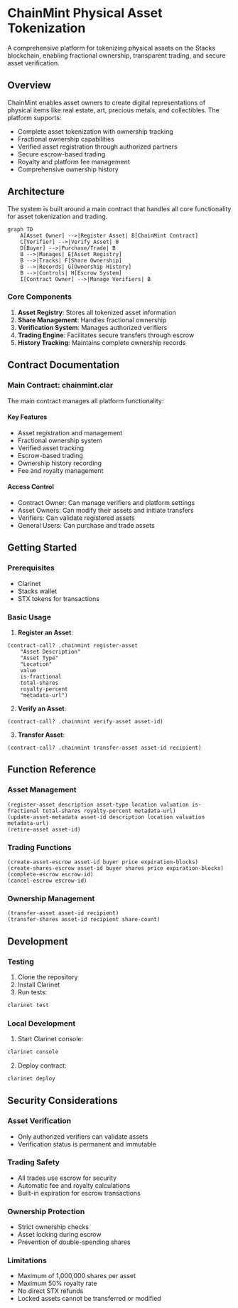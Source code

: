 # ChainMint Physical Asset Tokenization

A comprehensive platform for tokenizing physical assets on the Stacks blockchain, enabling fractional ownership, transparent trading, and secure asset verification.

## Overview

ChainMint enables asset owners to create digital representations of physical items like real estate, art, precious metals, and collectibles. The platform supports:

- Complete asset tokenization with ownership tracking
- Fractional ownership capabilities
- Verified asset registration through authorized partners
- Secure escrow-based trading
- Royalty and platform fee management
- Comprehensive ownership history

## Architecture

The system is built around a main contract that handles all core functionality for asset tokenization and trading.

```mermaid
graph TD
    A[Asset Owner] -->|Register Asset| B[ChainMint Contract]
    C[Verifier] -->|Verify Asset| B
    D[Buyer] -->|Purchase/Trade| B
    B -->|Manages| E[Asset Registry]
    B -->|Tracks| F[Share Ownership]
    B -->|Records| G[Ownership History]
    B -->|Controls| H[Escrow System]
    I[Contract Owner] -->|Manage Verifiers| B
```

### Core Components

1. **Asset Registry**: Stores all tokenized asset information
2. **Share Management**: Handles fractional ownership
3. **Verification System**: Manages authorized verifiers
4. **Trading Engine**: Facilitates secure transfers through escrow
5. **History Tracking**: Maintains complete ownership records

## Contract Documentation

### Main Contract: chainmint.clar

The main contract manages all platform functionality:

#### Key Features

- Asset registration and management
- Fractional ownership system
- Verified asset tracking
- Escrow-based trading
- Ownership history recording
- Fee and royalty management

#### Access Control

- Contract Owner: Can manage verifiers and platform settings
- Asset Owners: Can modify their assets and initiate transfers
- Verifiers: Can validate registered assets
- General Users: Can purchase and trade assets

## Getting Started

### Prerequisites

- Clarinet
- Stacks wallet
- STX tokens for transactions

### Basic Usage

1. **Register an Asset**:
```clarity
(contract-call? .chainmint register-asset 
    "Asset Description" 
    "Asset Type" 
    "Location" 
    value 
    is-fractional 
    total-shares 
    royalty-percent 
    "metadata-url")
```

2. **Verify an Asset**:
```clarity
(contract-call? .chainmint verify-asset asset-id)
```

3. **Transfer Asset**:
```clarity
(contract-call? .chainmint transfer-asset asset-id recipient)
```

## Function Reference

### Asset Management

```clarity
(register-asset description asset-type location valuation is-fractional total-shares royalty-percent metadata-url)
(update-asset-metadata asset-id description location valuation metadata-url)
(retire-asset asset-id)
```

### Trading Functions

```clarity
(create-asset-escrow asset-id buyer price expiration-blocks)
(create-shares-escrow asset-id buyer shares price expiration-blocks)
(complete-escrow escrow-id)
(cancel-escrow escrow-id)
```

### Ownership Management

```clarity
(transfer-asset asset-id recipient)
(transfer-shares asset-id recipient share-count)
```

## Development

### Testing

1. Clone the repository
2. Install Clarinet
3. Run tests:
```bash
clarinet test
```

### Local Development

1. Start Clarinet console:
```bash
clarinet console
```

2. Deploy contract:
```bash
clarinet deploy
```

## Security Considerations

### Asset Verification
- Only authorized verifiers can validate assets
- Verification status is permanent and immutable

### Trading Safety
- All trades use escrow for security
- Automatic fee and royalty calculations
- Built-in expiration for escrow transactions

### Ownership Protection
- Strict ownership checks
- Asset locking during escrow
- Prevention of double-spending shares

### Limitations
- Maximum of 1,000,000 shares per asset
- Maximum 50% royalty rate
- No direct STX refunds
- Locked assets cannot be transferred or modified